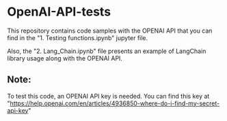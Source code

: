 # OpenAI-API-tests

This repository contains code samples with the OPENAI API that you can find in the "1. Testing functions.ipynb" jupyter file.

Also, the "2. Lang_Chain.ipynb" file presents an example of LangChain library usage along with the OPENAI API.

## Note:
To test this code, an OPENAI API key is needed. You can find this key at "https://help.openai.com/en/articles/4936850-where-do-i-find-my-secret-api-key"
